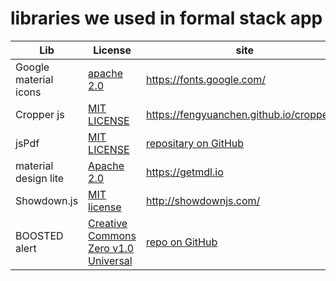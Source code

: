 # libraries we used in formal stack app
|Lib|License|site|
|---|---|---|
|Google material icons|[apache 2.0](https://github.com/google/material-design-icons/blob/master/LICENSE)|https://fonts.google.com/|
|Cropper js|[MIT LICENSE](https://github.com/fengyuanchen/cropperjs/blob/main/LICENSE)|https://fengyuanchen.github.io/cropperjs/|
|jsPdf|[MIT LICENSE](https://github.com/MrRio/jsPDF/blob/master/LICENSE)|[repositary on GitHub](https://github.com/MrRio/jsPDF)|
|material design lite|[Apache 2.0](https://github.com/google/material-design-lite/blob/mdl-1.x/LICENSE)|https://getmdl.io|
|Showdown.js|[MIT license](https://github.com/showdownjs/showdown/blob/master/LICENSE)|http://showdownjs.com/|
|BOOSTED alert|[Creative Commons Zero v1.0 Universal](https://github.com/NotableAPP/Alert/blob/main/LICENSE)|[repo on GitHub](https://github.com/NotableAPP/Alert/)|
